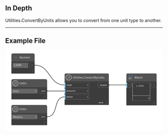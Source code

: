 ## In Depth
Utilities.ConvertByUnits allows you to convert from one unit type to another.
___
## Example File

![Utilities.ConvertByUnits](./DynamoUnits.Utilities.ConvertByUnits_img.png)